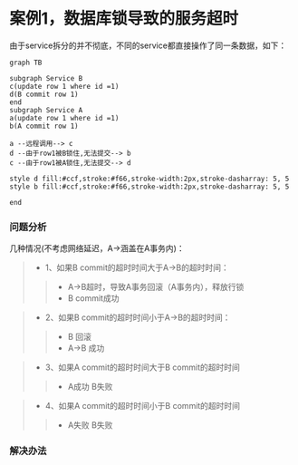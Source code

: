 # 案例1，数据库锁导致的服务超时
由于service拆分的并不彻底，不同的service都直接操作了同一条数据，如下：
```mermaid
graph TB

subgraph Service B
c(update row 1 where id =1)
d(B commit row 1)
end
subgraph Service A
a(update row 1 where id =1)
b(A commit row 1)

a --远程调用--> c
d --由于row1被B锁住,无法提交--> b
c --由于row1被A锁住,无法提交--> d

style d fill:#ccf,stroke:#f66,stroke-width:2px,stroke-dasharray: 5, 5
style b fill:#ccf,stroke:#f66,stroke-width:2px,stroke-dasharray: 5, 5

end
```
### 问题分析
几种情况(不考虑网络延迟，A->涵盖在A事务内)：
>- 1、如果B commit的超时时间大于A->B的超时时间：
>>- A->B超时，导致A事务回滚（A事务内），释放行锁
>>- B commit成功

>- 2、如果B commit的超时时间小于A->B的超时时间：
>>- B 回滚
>>- A->B 成功

>- 3、如果A commit的超时时间大于B commit的超时时间 
>>- A成功 B失败

>- 4、如果A commit的超时时间小于B commit的超时时间 
>>- A失败 B失败

### 解决办法
<!--stackedit_data:
eyJoaXN0b3J5IjpbLTE5MDM2ODkwMTRdfQ==
-->